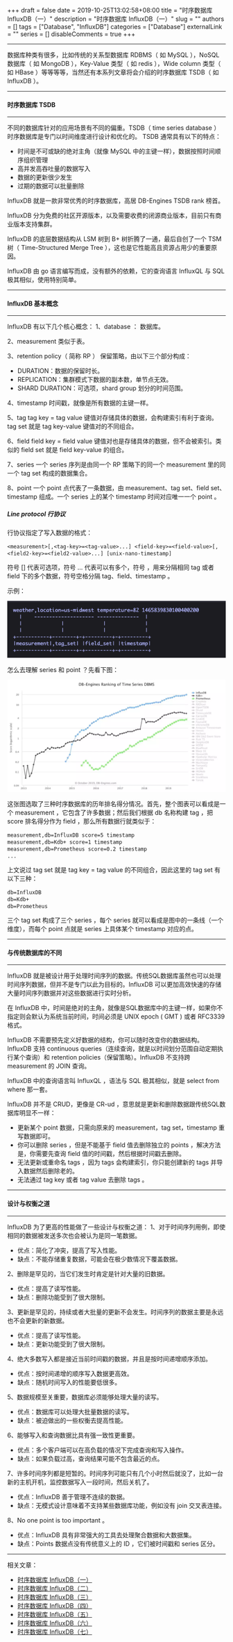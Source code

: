 +++
draft = false
date = 2019-10-25T13:02:58+08:00
title = "时序数据库 InfluxDB（一）"
description = "时序数据库 InfluxDB（一）"
slug = ""
authors = []
tags = ["Database", "InfluxDB"]
categories = ["Database"]
externalLink = ""
series = []
disableComments = true
+++

---
数据库种类有很多，比如传统的关系型数据库 RDBMS（ 如 MySQL ），NoSQL  数据库（ 如 MongoDB ），Key-Value 类型（ 如 redis ），Wide column 类型（ 如 HBase ）等等等等，当然还有本系列文章将会介绍的时序数据库 TSDB（ 如 InfluxDB ）。


---
#### 时序数据库 TSDB
---

不同的数据库针对的应用场景有不同的偏重。TSDB（ time series database ）时序数据库是专门以时间维度进行设计和优化的。
TSDB 通常具有以下的特点：
* 时间是不可或缺的绝对主角（就像 MySQL 中的主键一样），数据按照时间顺序组织管理
* 高并发高吞吐量的数据写入
* 数据的更新很少发生
* 过期的数据可以批量删除


InfluxDB 就是一款非常优秀的时序数据库，高居 DB-Engines TSDB rank 榜首。

InfluxDB 分为免费的社区开源版本，以及需要收费的闭源商业版本，目前只有商业版本支持集群。

InfluxDB 的底层数据结构从 LSM 树到 B+ 树折腾了一通，最后自创了一个 TSM 树（ Time-Structured Merge Tree ），这也是它性能高且资源占用少的重要原因。

InfluxDB 由 go 语言编写而成，没有额外的依赖，它的查询语言 InfluxQL 与 SQL 极其相似，使用特别简单。


---
#### InfluxDB 基本概念
---

InfluxDB 有以下几个核心概念：
1、database ：
数据库。


2、measurement
类似于表。


3、retention policy（ 简称 RP ）
保留策略，由以下三个部分构成：
* DURATION：数据的保留时长。
* REPLICATION：集群模式下数据的副本数，单节点无效。
* SHARD DURATION：可选项，shard group 划分的时间范围。



4、timestamp
时间戳，就像是所有数据的主键一样。


5、tag
tag key = tag value 键值对存储具体的数据，会构建索引有利于查询。tag set 就是 tag key-value 键值对的不同组合。


6、field
field key = field value  键值对也是存储具体的数据，但不会被索引。类似的 field set 就是 field key-value 的组合。


7、series
一个 series 序列是由同一个 RP 策略下的同一个 measurement 里的同一个 tag set 构成的数据集合。


8、point
一个 point 点代表了一条数据，由 measurement、tag set、field set、timestamp 组成。一个 series 上的某个 timestamp 时间对应唯一一个 point 。




##### Line protocol 行协议
行协议指定了写入数据的格式：

```
<measurement>[,<tag-key>=<tag-value>...] <field-key>=<field-value>[,<field2-key>=<field2-value>...] [unix-nano-timestamp]
```

符号 [] 代表可选项，符号 ... 代表可以有多个，符号 ，用来分隔相同 tag 或者 field 下的多个数据，符号空格分隔 tag、field、timestamp 。


示例：

![image](https://raw.githubusercontent.com/RifeWang/images/master/influxdb/line-protocol.png)


怎么去理解 series 和 point ？先看下图：

![image](https://raw.githubusercontent.com/RifeWang/images/master/influxdb/series-point.webp)


这张图选取了三种时序数据库的历年排名得分情况。首先，整个图表可以看成是一个 measurement ，它包含了许多数据；然后我们根据 db 名称构建 tag ，把 score 排名得分作为 field ，那么所有数据行就类似于：
```
measurement,db=InfluxDB score=5 timestamp
measurement,db=Kdb+ score=1 timestamp
measurement,db=Prometheus score=0.2 timestamp
...
```
上文说过 tag set 就是 tag key = tag value 的不同组合，因此这里的 tag set 有以下三种：
```
db=InfluxDB
db=Kdb+
db=Prometheus
```
三个 tag set 构成了三个 series ，每个 series 就可以看成是图中的一条线（一个维度），而每个 point 点就是 series 上具体某个 timestamp 对应的点。




---
#### 与传统数据库的不同
---

InfluxDB 就是被设计用于处理时间序列的数据。传统SQL数据库虽然也可以处理时间序列数据，但并不是专门以此为目标的。InfluxDB  可以更加高效快速的存储大量时间序列数据并对这些数据进行实时分析。


在 InfluxDB 中，时间是绝对的主角，就像是SQL数据库中的主键一样，如果你不指定则会默认为系统当前时间，时间必须是 UNIX epoch ( GMT ) 或者 RFC3339 格式。

InfluxDB 不需要预先定义好数据的结构，你可以随时改变你的数据结构。InfluxDB 支持 continuous queries（连续查询，就是以时间划分范围自动定期执行某个查询）和 retention policies（保留策略）。InfluxDB 不支持跨 measurement 的 JOIN 查询。

InfluxDB 中的查询语言叫 InfluxQL ，语法与 SQL 极其相似，就是 select from where 那一套。

InfluxDB 并不是 CRUD，更像是 CR-ud ，意思就是更新和删除数据跟传统SQL数据库明显不一样：
* 更新某个 point 数据，只需向原来的 measurement，tag set，timestamp 重写数据即可。
* 你可以删除 series ，但是不能基于 field 值去删除独立的 points ，解决方法是，你需要先查询 field 值的时间戳，然后根据时间戳去删除。
* 无法更新或重命名 tags ，因为 tags 会构建索引，你只能创建新的 tags 并导入数据然后删除老的。
* 无法通过 tag key 或者 tag value 去删除 tags 。


---
#### 设计与权衡之道
---

InfluxDB 为了更高的性能做了一些设计与权衡之道：
1、对于时间序列用例，即使相同的数据被发送多次也会被认为是同一笔数据。

* 优点：简化了冲突，提高了写入性能。
* 缺点：不能存储重复数据，可能会在极少数情况下覆盖数据。


2、删除是罕见的，当它们发生时肯定是针对大量的旧数据。

* 优点：提高了读写性能。
* 缺点：删除功能受到了很大限制。


3、更新是罕见的，持续或者大批量的更新不会发生。时间序列的数据主要是永远也不会更新的新数据。

* 优点：提高了读写性能。
* 缺点：更新功能受到了很大限制。


4、绝大多数写入都是接近当前时间戳的数据，并且是按时间递增顺序添加。
* 优点：按时间递增的顺序写入数据更高效。
* 缺点：随机时间写入的性能要低很多。

5、数据规模至关重要，数据库必须能够处理大量的读写。

* 优点：数据库可以处理大批量数据的读写。
* 缺点：被迫做出的一些权衡去提高性能。

6、能够写入和查询数据比具有强一致性更重要。

* 优点：多个客户端可以在高负载的情况下完成查询和写入操作。
* 缺点：如果负载过高，查询结果可能不包含最近的点。

7、许多时间序列都是短暂的。时间序列可能只有几个小时然后就没了，比如一台新的主机开机，监控数据写入一段时间，然后关机了。

* 优点：InfluxDB 善于管理不连续的数据。
* 缺点：无模式设计意味着不支持某些数据库功能，例如没有 join 交叉表连接。

8、No one point is too important 。

* 优点：InfluxDB 具有非常强大的工具去处理聚合数据和大数据集。
* 缺点：Points 数据点没有传统意义上的 ID ，它们被时间戳和 series 区分。

---
相关文章：
- [时序数据库 InfluxDB（一）](/influxdb-1/)
- [时序数据库 InfluxDB（二）](/influxdb-2/)
- [时序数据库 InfluxDB（三）](/influxdb-3/)
- [时序数据库 InfluxDB（四）](/influxdb-4/)
- [时序数据库 InfluxDB（五）](/influxdb-5/)
- [时序数据库 InfluxDB（六）](/influxdb-6/)
- [时序数据库 InfluxDB（七）](/influxdb-7/)
